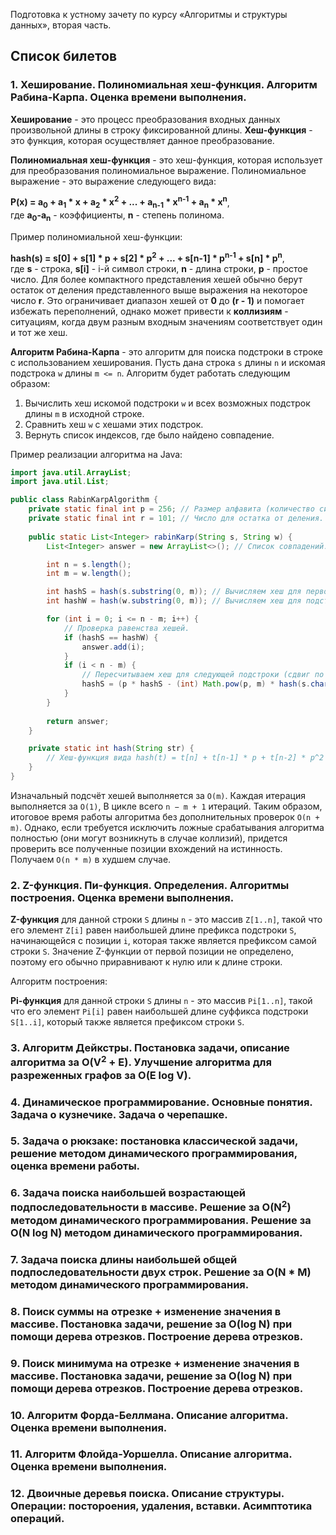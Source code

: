 Подготовка к устному зачету по курсу «Алгоритмы и структуры данных», вторая часть.

## Список билетов
### 1. Хеширование. Полиномиальная хеш-функция. Алгоритм Рабина-Карпа. Оценка времени выполнения.

**Хеширование** - это процесс преобразования входных данных произвольной длины в строку фиксированной длины. **Хеш-функция** - это функция, которая осуществляет данное преобразование.

**Полиномиальная хеш-функция** - это хеш-функция, которая использует для преобразования полиномиальное выражение. Полиномиальное выражение - это выражение следующего вида:

**P(x) = a<sub>0</sub> + a<sub>1</sub> * x + a<sub>2</sub> * x<sup>2</sup> + ... + a<sub>n-1</sub> * x<sup>n-1</sup> + a<sub>n</sub> * x<sup>n</sup>**,  
где **a<sub>0</sub>-a<sub>n</sub>** - коэффициенты, **n** - степень полинома.

Пример полиномиальной хеш-функции:

**hash(s) = s[0] + s[1] * p + s[2] * p<sup>2</sup> + ... + s[n-1] * p<sup>n-1</sup> + s[n] * p<sup>n</sup>**,  
где **s** - строка, **s[i]** - i-й символ строки, **n** - длина строки, **p** - простое число. Для более компактного представления хешей обычно берут остаток от деления представленного выше выражения на некоторое число **r**. Это ограничивает диапазон хешей от **0** до **(r - 1)** и помогает избежать переполнений, однако может привести к **коллизиям** - ситуациям, когда двум разным входным значениям соответствует один и тот же хеш.

**Алгоритм Рабина-Карпа** - это алгоритм для поиска подстроки в строке с использованием хеширования. Пусть дана строка ```s``` длины ```n``` и искомая подстрока ```w``` длины ```m <= n```. Алгоритм будет работать следующим образом:

1. Вычислить хеш искомой подстроки ```w``` и всех возможных подстрок длины ```m``` в исходной строке.
2. Сравнить хеш ```w``` с хешами этих подстрок.
3. Вернуть список индексов, где было найдено совпадение.

Пример реализации алгоритма на Java:

```java
import java.util.ArrayList;
import java.util.List;

public class RabinKarpAlgorithm {
    private static final int p = 256; // Размер алфавита (количество символов, которые могут встречаться в строках s и w).
    private static final int r = 101; // Число для остатка от деления.
    
    public static List<Integer> rabinKarp(String s, String w) {
        List<Integer> answer = new ArrayList<>(); // Список совпадений.

        int n = s.length();
        int m = w.length();

        int hashS = hash(s.substring(0, m)); // Вычисляем хеш для первой подстроки длины m в строке s.
        int hashW = hash(w.substring(0, m)); // Вычисляем хеш для подстроки w.

        for (int i = 0; i <= n - m; i++) {
            // Проверка равенства хешей.
            if (hashS == hashW) {
                answer.add(i);
            }
            if (i < n - m) {
                // Пересчитываем хеш для следующей подстроки (сдвиг по s на 1 символ вперед).
                hashS = (p * hashS - (int) Math.pow(p, m) * hash(s.charAt(i)) + hash(s.charAt(i + m))) % r;
            }
        }
        
        return answer;
    }

    private static int hash(String str) {
        // Хеш-функция вида hash(t) = t[n] + t[n-1] * p + t[n-2] * p^2 + ... + t[1] * p^(n-1) + t[0] * p^n.
    }
}
```
Изначальный подсчёт хешей выполняется за ```O(m)```. Каждая итерация выполняется за ```O(1)```, В цикле всего ```n − m + 1``` итераций. Таким образом, итоговое время работы алгоритма без дополнительных проверок ```O(n + m)```. Однако, если требуется исключить ложные срабатывания алгоритма полностью (они могут возникнуть в случае коллизий), придется проверить все полученные позиции вхождений на истинность. Получаем ```O(n * m)``` в худшем случае.

### 2. Z-функция. Пи-функция. Определения. Алгоритмы построения. Оценка времени выполнения.

**Z-функция** для данной строки ```S``` длины ```n``` - это массив ```Z[1..n]```, такой что его элемент ```Z[i]``` равен наибольшей длине префикса подстроки ```S```, начинающейся с позиции ```i```, которая также является префиксом самой строки ```S```. Значение Z-функции от первой позиции не определено, поэтому его обычно приравнивают к нулю или к длине строки.

Алгоритм построения:

**Pi-функция** для данной строки ```S``` длины ```n``` - это массив ```Pi[1..n]```, такой что его элемент ```Pi[i]``` равен наибольшей длине суффикса подстроки ```S[1..i]```, который также является префиксом строки ```S```.

### 3. Алгоритм Дейкстры. Постановка задачи, описание алгоритма за O(V<sup>2</sup> + E). Улучшение алгоритма для разреженных графов за O(E log V).
### 4. Динамическое программирование. Основные понятия. Задача о кузнечике. Задача о черепашке.
### 5. Задача о рюкзаке: постановка классической задачи, решение методом динамического программирования, оценка времени работы.
### 6. Задача поиска наибольшей возрастающей подпоследовательности в массиве. Решение за O(N<sup>2</sup>) методом динамического программирования. Решение за O(N log N) методом динамического программирования.
### 7. Задача поиска длины наибольшей общей подпоследовательности двух строк. Решение за O(N * M) методом динамического программирования.
### 8. Поиск суммы на отрезке + изменение значения в массиве. Постановка задачи, решение за O(log N) при помощи дерева отрезков. Построение дерева отрезков.
### 9. Поиск минимума на отрезке + изменение значения в массиве. Постановка задачи, решение за O(log N) при помощи дерева отрезков. Построение дерева отрезков.
### 10. Алгоритм Форда-Беллмана. Описание алгоритма. Оценка времени выполнения.
### 11. Алгоритм Флойда-Уоршелла. Описание алгоритма. Оценка времени выполнения.
### 12. Двоичные деревья поиска. Описание структуры. Операции: постороения, удаления, вставки. Асимптотика операций.
